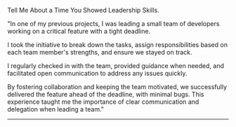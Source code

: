 Tell Me About a Time You Showed Leadership Skills.

"In one of my previous projects, I was leading a small team of developers working on a critical feature with a tight deadline. 

I took the initiative to break down the tasks, assign responsibilities based on each team member's strengths, and ensure we stayed on track. 

I regularly checked in with the team, provided guidance when needed, and facilitated open communication to address any issues quickly. 

By fostering collaboration and keeping the team motivated, we successfully delivered the feature ahead of the deadline, with minimal bugs. This experience taught me the importance of clear communication and delegation when leading a team."



























































----